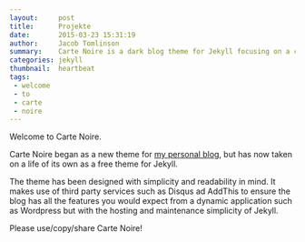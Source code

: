 ```yaml
---
layout:     post
title:      Projekte
date:       2015-03-23 15:31:19
author:     Jacob Tomlinson
summary:    Carte Noire is a dark blog theme for Jekyll focusing on a clear reading experience.
categories: jekyll
thumbnail:  heartbeat
tags:
 - welcome
 - to
 - carte
 - noire
---
```


Welcome to Carte Noire.

Carte Noire began as a new theme for [my personal blog][1], but has now taken
on a life of its own as a free theme for Jekyll.

The theme has been designed with simplicity and readability in mind. It makes
use of third party services such as Disqus ad AddThis to ensure the blog has
all the features you would expect from a dynamic application such as Wordpress
but with the hosting and maintenance simplicity of Jekyll.

Please use/copy/share Carte Noire!

[1]: http://www.jacobtomlinson.co.uk/
